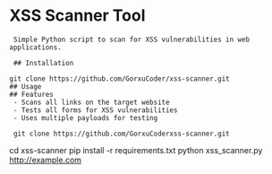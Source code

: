# XSS Scanner Tool
     
     Simple Python script to scan for XSS vulnerabilities in web applications.
     
     ## Installation

    git clone https://github.com/GorxuCoder/xss-scanner.git
    ## Usage
    ## Features
     - Scans all links on the target website
     - Tests all forms for XSS vulnerabilities
     - Uses multiple payloads for testing

     git clone https://github.com/GorxuCoderxss-scanner.git
   cd xss-scanner
   pip install -r requirements.txt
   python xss_scanner.py http://example.com


   
